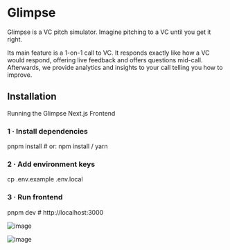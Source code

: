 # Glimpse

Glimpse is a VC pitch simulator. Imagine pitching to a VC until you get it right.

Its main feature is a 1-on-1 call to VC. It responds exactly like how a VC would respond, offering live feedback and offers questions mid-call. Afterwards, we provide analytics and insights to your call telling you how to improve.

## Installation

Running the Glimpse Next.js Frontend

### 1 · Install dependencies
pnpm install          # or: npm install / yarn

### 2 · Add environment keys
cp .env.example .env.local

### 3 · Run frontend
pnpm dev               # http://localhost:3000

![image](https://github.com/user-attachments/assets/6a190a94-a571-47d6-b90e-e6e1422f006d)

![image](https://github.com/user-attachments/assets/630ec996-f4db-47e9-96d1-c7021cb716e7)


